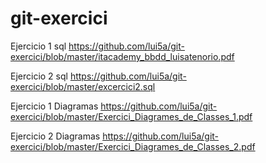 # git-exercici

Ejercicio 1 sql
https://github.com/lui5a/git-exercici/blob/master/itacademy_bbdd_luisatenorio.pdf

Ejercicio 2 sql
https://github.com/lui5a/git-exercici/blob/master/excercici2.sql


Ejercicio 1 Diagramas 
https://github.com/lui5a/git-exercici/blob/master/Exercici_Diagrames_de_Classes_1.pdf


Ejercicio 2 Diagramas
https://github.com/lui5a/git-exercici/blob/master/Exercici_Diagrames_de_Classes_2.pdf
